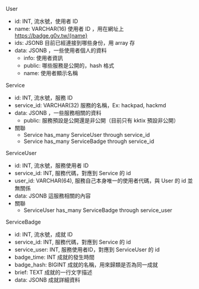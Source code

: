 User
- id: INT, 流水號，使用者 ID
- name: VARCHAR(16) 使用者 ID ，用在網址上 https://badge.g0v.tw/{name}
- ids: JSONB 目前已經連接到哪些身份，用 array 存
- data: JSONB ，一些使用者個人的資料
  - info: 使用者資訊
  - public: 哪些服務是公開的，hash 格式
  - name: 使用者顯示名稱

Service
- id: INT, 流水號，服務 ID
- service_id: VARCHAR(32) 服務的名稱，Ex: hackpad, hackmd
- data: JSONB ，一些服務相關的資料
  - public: 服務預設是公開還是非公開（目前只有 kktix 預設非公開）
- 關聯
  - Service has_many ServiceUser through service_id
  - Service has_many ServiceBadge through service_id

ServiceUser
- id: INT, 流水號，服務使用者 ID
- service_id: INT, 服務代碼，對應到 Service 的 id
- user_id: VARCHAR(64), 服務自己本身唯一的使用者代碼，與 User 的 id 並無關係
- data: JSONB 這服務相關的內容
- 關聯
  - ServiceUser has_many ServiceBadge through service_user

ServiceBadge
- id: INT, 流水號，成就 ID
- service_id: INT, 服務代碼，對應到 Service 的 id
- service_user: INT, 服務使用者ID，對應到 ServiceUser 的 id
- badge_time: INT 成就的發生時間
- badge_hash: BIGINT 成就的名稱，用來歸類是否為同一成就
- brief: TEXT 成就的一行文字描述
- data: JSONB 成就詳細資料
